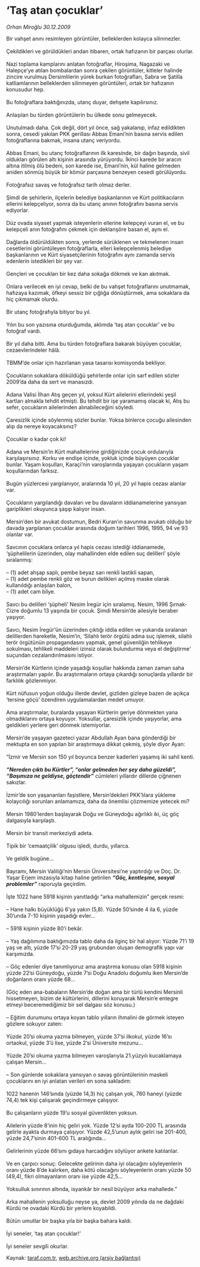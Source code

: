 # ‘Taş atan çocuklar’

*Orhan Miroğlu 30.12.2009*

<div class="yazi">Bir vahşet anını resimleyen görüntüler, belleklerden kolayca silinmezler. <br/><br/>Çekildikleri ve görüldükleri andan itibaren, ortak hafızanın bir parçası olurlar. <br/><br/>Nazi toplama kamplarını anlatan fotoğraflar, Hiroşima, Nagazaki ve Halepçe’ye atılan bombalardan sonra çekilen görüntüler, kitleler halinde zincire vurulmuş Dersimlilerin yürek burkan fotoğrafları, Sabra ve Şatilla katliamlarının belleklerden silinmeyen görüntüleri, ortak bir hafızanın konusudur hep. <br/><br/>Bu fotoğraflara baktığınızda, utanç duyar, dehşete kapılırsınız. <br/><br/>Anlaşılan bu türden görüntülerin bu ülkede sonu gelmeyecek. <br/><br/>Unutulmadı daha. Çok değil, dört yıl önce, sağ yakalanıp, infaz edildikten sonra, cesedi yakılan PKK gerillası Abbas Emani’nin basına servis edilen fotoğraflarına bakmak, insana utanç veriyordu. <br/><br/>Abbas Emani, bu utanç fotoğraflarının ilk karesinde, bir dağın başında, sivil oldukları görülen altı kişinin arasında yürüyordu. İkinci karede bir aracın altına itilmiş ölü bedeni, son karede ise, Emani’nin, kül haline gelmeden aniden sönmüş büyük bir kömür parçasına benzeyen cesedi görülüyordu. <br/><br/>Fotoğrafsız savaş ve fotoğrafsız tarih olmaz derler. <br/><br/>Şimdi de şehirlerin, ilçelerin belediye başkanlarının ve Kürt politikacıların ellerini kelepçeliyor, sonra da bu utanç anının fotoğrafını basına servis ediyorlar. <br/><br/>Düz ovada siyaset yapmak isteyenlerin ellerine kelepçeyi vuran el, ve bu kelepçeli anın fotoğrafını çekmek için deklanşöre basan el, aynı el. <br/><br/>Dağlarda öldürüldükten sonra, yerlerde sürüklenen ve tekmelenen insan cesetlerini görüntüleyen fotoğraflarla, elleri kelepçelenmiş belediye başkanlarının ve Kürt siyasetçilerinin fotoğrafını aynı zamanda servis edenlerin istedikleri bir şey var. <br/><br/>Gençleri ve çocukları bir kez daha sokağa dökmek ve kan akıtmak. <br/><br/>Onlara verilecek en iyi cevap, belki de bu vahşet fotoğraflarını unutmamak, hafızaya kazımak, öfkeyi sessiz bir çığlığa dönüştürmek, ama sokaklara da hiç çıkmamak olurdu. <br/><br/>Bir utanç fotoğrafıyla bitiyor bu yıl. <br/><br/>Yılın bu son yazısına oturduğumda, aklımda ‘taş atan çocuklar’ ve bu fotoğraf vardı. <br/><br/>Bir yıl daha bitti. Ama bu türden fotoğraflara bakarak büyüyen çocuklar, cezaevlerindeler hâlâ. <br/><br/>TBMM’de onlar için hazırlanan yasa tasarısı komisyonda bekliyor. <br/><br/>Çocukların sokaklara döküldüğü şehirlerde onlar için sarf edilen sözler 2009’da daha da sert ve manasızdı. <br/><br/>Adana Valisi İlhan Atış geçen yıl, yoksul Kürt ailelerini ellerindeki yeşil kartları almakla tehdit etmişti. Bu tehdit bir işe yaramamış olacak ki, Atış bu sefer, çocukların ailelerinden alınabileceğini söyledi. <br/><br/>Çaresizlik içinde söylenmiş sözler bunlar. Yoksa binlerce çocuğu ailesinden alıp da nereye koyacaksınız? <br/><br/>Çocuklar o kadar çok ki! <br/><br/>Adana ve Mersin’in Kürt mahallelerine girdiğinizde çocuk ordularıyla karşılaşırsınız. Korku ve endişe içinde, yokluk içinde büyüyen çocuklar bunlar. Yaşam koşulları, Karaçi’nin varoşlarında yaşayan çocukların yaşam koşullarından farksız. <br/><br/>Bugün yüzlercesi yargılanıyor, aralarında 10 yıl, 20 yıl hapis cezası alanlar var. <br/><br/>Çocukların yargılandığı davaları ve bu davaların iddianamelerine yansıyan gariplikleri okuyunca şaşıp kalıyor insan. <br/><br/>Mersin’den bir avukat dostumun, Bedri Kuran’ın savunma avukatı olduğu bir davada yargılanan çocuklar arasında doğum tarihleri 1996, 1995, 94 ve 93 olanlar var. <br/><br/>Savcının çocuklara onlarca yıl hapis cezası istediği iddianamede, ‘şüphelilerin üzerinden, olay mahallinden elde edilen suç delilleri’ şöyle sıralanmış: <br/><br/>– (1) adet ahşap saplı, pembe beyaz sarı renkli lastikli sapan, <br/>– (1) adet pembe renkli göz ve burun delikleri açılmış maske olarak kullanıldığı anlaşılan balon, <br/>– (1) adet cam bilye. <br/><br/>Savcı bu delilleri ‘şüpheli’ Nesim İregür için sıralamış. Nesim, 1996 Şırnak-Cizre doğumlu 13 yaşında bir çocuk. Şimdi Mersin’de ailesiyle beraber yaşıyor. <br/><br/>Savcı, Nesim İregür’ün üzerinden çıktığı iddia edilen ve yukarıda sıralanan delillerden hareketle, Nesim’in, ‘Silahlı terör örgütü adına suç işlemek, silahlı terör örgütünün propagandasını yapmak, genel güvenliğin tehlikeye sokulması, tehlikeli maddeleri izinsiz olarak bulundurma veya el değiştirme’ suçundan cezalandırılmasını istiyor. <br/><br/>Mersin’de Kürtlerin içinde yaşadığı koşullar hakkında zaman zaman saha araştırmaları yapılır. Bu araştırmaların ortaya çıkardığı sonuçlarda yıllardır bir farklılık gözlenmiyor. <br/><br/>Kürt nüfusun yoğun olduğu illerde devlet, gizliden gizleye bazen de açıkça ‘tersine göçü’ özendiren uygulamalardan medet umuyor. <br/><br/>Ama araştırmalar, buralarda yaşayan Kürtlerin geriye dönmekten yana olmadıklarını ortaya koyuyor. Yoksullar, çaresizlik içinde yaşıyorlar, ama geldikleri yerlere geri dönmek istemiyorlar. <br/><br/>Mersin’de yaşayan gazeteci yazar Abdullah Ayan bana gönderdiği bir mektupta en son yapılan bir araştırmaya dikkat çekmiş, şöyle diyor Ayan: <br/><br/>“İzmir ve Mersin son 150 yıl boyunca benzer kaderleri yaşamış iki sahil kenti.<b><i> <br/><br/>“Nereden çıktı bu Kürtler”, “onlar gelmeden her şey daha güzeldi”, “Başımıza ne geldiyse, göçtendir”</i></b> cümleleri yıllardır dillerde çiğnenen sakızlar. <br/><br/>İzmir’de son yaşananları faşistlere, Mersin’dekileri PKK’lılara yükleme kolaycılığı sorunları anlamamıza, daha da önemlisi çözmemize yetecek mi? <br/><br/>Mersin 1980’lerden başlayarak Doğu ve Güneydoğu ağırlıklı iki, üç göç dalgasıyla karşılaştı. <br/><br/>Mersin bir transit merkeziydi adeta. <br/><br/>Tipik bir ‘cemaatçilik’ olgusu işledi, durdu, yıllarca. <br/><br/>Ve geldik bugüne... <br/><br/>Bayramı, Mersin Valiliği’nin Mersin Üniversitesi’ne yaptırdığı ve Doç. Dr. Yaşar Erjem imzasıyla kitap haline getirilen <b><i>“Göç, kentleşme, sosyal problemler”</i></b> raporuyla geçirdim. <br/><br/>İşte 1022 hane 5918 kişinin yanıtladığı “arka mahallemizin” gerçek resmi: <br/><br/>– Hane halkı büyüklüğü 6’ya yakın (5,8). Yüzde 50’sinde 4 ila 6, yüzde 30’unda 7-10 kişinin yaşadığı evler... <br/><br/>– 5918 kişinin yüzde 80’i bekâr. <br/><br/>– Yaş dağılımına baktığımızda tablo daha da ilginç bir hal alıyor: Yüzde 71’i 19 yaş ve altı, yüzde 17’si 20-29 yaş grubundan oluşan demografik yapı var karşımızda. <br/><br/>– Göç edenler diye tanımlıyoruz ama araştırma konusu olan 5918 kişinin yüzde 22’si Güneydoğu, yüzde 7’si Doğu Anadolu doğumlu iken Mersin’de doğanların oranı yüzde 68... <br/><br/>(Göç eden ana-babaların Mersin’de doğan ama bir türlü kendini Mersinli hissetmeyen, bizim de kültürlerini, dillerini koruyarak Mersin’e entegre etmeyi beceremediğimiz bir sel dalgası söz konusu.) <br/><br/>– Eğitim durumunu ortaya koyan tablo yılların ihmalini de görmek isteyen gözlere sokuyor zaten: <br/><br/>Yüzde 20’si okuma yazma bilmeyen, yüzde 37’si ilkokul, yüzde 16’sı ortaokul, yüzde 3’ü lise, yüzde 2’si Üniversite mezunu... <br/><br/>Yüzde 20’si okuma yazma bilmeyen varoşlarıyla 21.yüzyılı kucaklamaya çalışan Mersin... <br/><br/>– Son günlerde sokaklara yansıyan o savaş görüntülerinin maskeli çocuklarını en iyi anlatan verileri en sona sakladım: <br/><br/>1022 hanenin 146’sında (yüzde 14,3) hiç çalışan yok, 760 haneyi (yüzde 74,4) tek kişi çalışarak geçindirmeye çalışıyor. <br/><br/>Bu çalışanların yüzde 19’u sosyal güvenlikten yoksun. <br/><br/>Ailelerin yüzde 8’inin hiç geliri yok. Yüzde 12’si ayda 100-200 TL arasında gelirle ayakta durmaya çalışıyor. Yüzde 42,5’unun aylık geliri ise 201-400, yüzde 24,7’sinin 401-600 TL aralığında... <br/><br/>Gelirlerinin yüzde 66’sını gıdaya harcadığını söylüyor ankete katılanlar. <br/><br/>Ve en çarpıcı sonuç: Gelecekte gelirinin daha iyi olacağını söyleyenlerin oranı yüzde 8’de kalırken, daha kötü olacağını söyleyenlerin oranı yüzde 50 (49,4), fikri olmayanların oranı ise yüzde 42,5... <br/><br/>Yoksulluk sınırının altında, isyankâr bir nesil büyüyor arka mahallede.” <br/><br/>Arka mahallenin yoksulluğu neyse ya, devlet 2009 yılında da ne dağdaki Kürdü ne ovadaki Kürdü bir yerlere koyabildi. <br/><br/>Bütün umutlar bir başka yıla bir başka bahara kaldı. <br/><br/>İyi seneler, ‘taş atan çocuklar!’ <br/><br/>İyi seneler sevgili okurlar. 
              </div>

Kaynak: [taraf.com.tr](http://taraf.com.tr:80/makale/9282.htm), [web.archive.org (arşiv bağlantısı)](http://web.archive.org/web/20100311181531/http://taraf.com.tr:80/makale/9282.htm)
